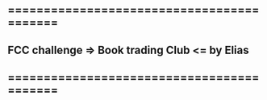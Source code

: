 ==========================================
---------------------------------------------------
FCC challenge => Book trading Club <= by Elias
---------------------------------------------------
==========================================
---------------------------------------------------
